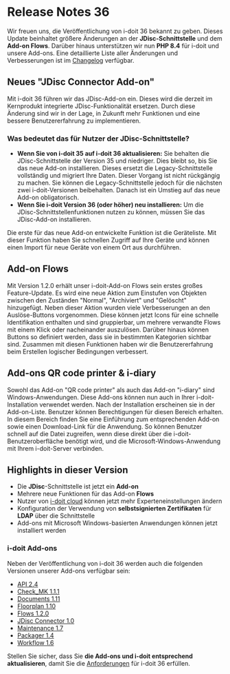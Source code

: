 # Release Notes 36
<!-- cSpell:disable -->

Wir freuen uns, die Veröffentlichung von i-doit 36 bekannt zu geben. Dieses Update beinhaltet größere Änderungen an der **JDisc-Schnittstelle** und dem **Add-on Flows**. Darüber hinaus unterstützen wir nun **PHP 8.4** für i-doit und unsere Add-ons. Eine detaillierte Liste aller Änderungen und Verbesserungen ist im [Changelog](../changelogs/index.md) verfügbar.

## Neues "JDisc Connector Add-on"

Mit i-doit 36 führen wir das JDisc-Add-on ein. Dieses wird die derzeit im Kernprodukt integrierte JDisc-Funktionalität ersetzen. Durch diese Änderung sind wir in der Lage, in Zukunft mehr Funktionen und eine bessere Benutzererfahrung zu implementieren.

### Was bedeutet das für Nutzer der JDisc-Schnittstelle?

- **Wenn Sie von i-doit 35 auf i-doit 36 aktualisieren:** Sie behalten die JDisc-Schnittstelle der Version 35 und niedriger. Dies bleibt so, bis Sie das neue Add-on installieren. Dieses ersetzt die Legacy-Schnittstelle vollständig und migriert Ihre Daten. Dieser Vorgang ist nicht rückgängig zu machen. Sie können die Legacy-Schnittstelle jedoch für die nächsten zwei i-doit-Versionen beibehalten. Danach ist ein Umstieg auf das neue Add-on obligatorisch.
- **Wenn Sie i-doit Version 36 (oder höher) neu installieren:** Um die JDisc-Schnittstellenfunktionen nutzen zu können, müssen Sie das JDisc-Add-on installieren.

Die erste für das neue Add-on entwickelte Funktion ist die Geräteliste. Mit dieser Funktion haben Sie schnellen Zugriff auf Ihre Geräte und können einen Import für neue Geräte von einem Ort aus durchführen.

## Add-on Flows

Mit Version 1.2.0 erhält unser i-doit-Add-on Flows sein erstes großes Feature-Update. Es wird eine neue Aktion zum Einstufen von Objekten zwischen den Zuständen "Normal", "Archiviert" und "Gelöscht" hinzugefügt. Neben dieser Aktion wurden viele Verbesserungen an den Auslöse-Buttons vorgenommen. Diese können jetzt Icons für eine schnelle Identifikation enthalten und sind gruppierbar, um mehrere verwandte Flows mit einem Klick oder nacheinander auszulösen. Darüber hinaus können Buttons so definiert werden, dass sie in bestimmten Kategorien sichtbar sind. Zusammen mit diesen Funktionen haben wir die Benutzererfahrung beim Erstellen logischer Bedingungen verbessert.

## Add-ons QR code printer & i-diary

Sowohl das Add-on "QR code printer" als auch das Add-on "i-diary" sind Windows-Anwendungen. Diese Add-ons können nun auch in Ihrer i-doit-Installation verwendet werden. Nach der Installation erscheinen sie in der Add-on-Liste. Benutzer können Berechtigungen für diesen Bereich erhalten. In diesem Bereich finden Sie eine Einführung zum entsprechenden Add-on sowie einen Download-Link für die Anwendung. So können Benutzer schnell auf die Datei zugreifen, wenn diese direkt über die i-doit-Benutzeroberfläche benötigt wird, und die Microsoft-Windows-Anwendung mit Ihrem i-doit-Server verbinden.

## Highlights in dieser Version

- Die **JDisc**-Schnittstelle ist jetzt ein **Add-on**
- Mehrere neue Funktionen für das Add-on **Flows**
- Nutzer von [i-doit cloud](../../idoit-cloud/index.md) können jetzt mehr Experteneinstellungen ändern
- Konfiguration der Verwendung von **selbstsignierten Zertifikaten** für **LDAP** über die Schnittstelle
- Add-ons mit Microsoft Windows-basierten Anwendungen können jetzt installiert werden

### i-doit Add-ons

Neben der Veröffentlichung von i-doit 36 werden auch die folgenden Versionen unserer Add-ons verfügbar sein:

- [API 2.4](../../i-doit-add-ons/api/index.md)
- [Check_MK 1.1.1](../../i-doit-add-ons/checkmk.md)
- [Documents 1.11](../../i-doit-add-ons/documents/index.md)
- [Floorplan 1.10](../../i-doit-add-ons/floorplan.md)
- [Flows 1.2.0](../../i-doit-add-ons/flows/index.md)
- [JDisc Connector 1.0](../../i-doit-add-ons/jdisc-connector/index.md)
- [Maintenance 1.7](../../i-doit-add-ons/maintenance.md)
- [Packager 1.4](../../i-doit-add-ons/add-on-packager.md)
- [Workflow 1.6](../../i-doit-add-ons/workflow.md)

Stellen Sie sicher, dass Sie **die Add-ons und i-doit entsprechend aktualisieren**, damit Sie die [Anforderungen](../../installation/systemvoraussetzungen.md#__tabbed_1_1) für i-doit 36 erfüllen.
